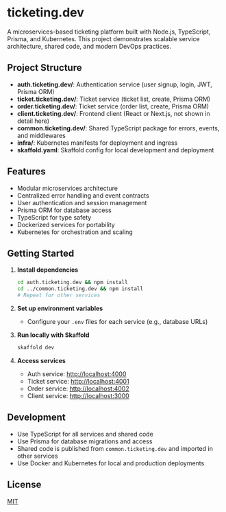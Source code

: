 # ticketing.dev

A microservices-based ticketing platform built with Node.js, TypeScript, Prisma, and Kubernetes. This project demonstrates scalable service architecture, shared code, and modern DevOps practices.

## Project Structure

- **auth.ticketing.dev/**: Authentication service (user signup, login, JWT, Prisma ORM)
- **ticket.ticketing.dev/**: Ticket service (ticket list, create, Prisma ORM)
- **order.ticketing.dev/**: Ticket service (order list, create, Prisma ORM)
- **client.ticketing.dev/**: Frontend client (React or Next.js, not shown in detail here)
- **common.ticketing.dev/**: Shared TypeScript package for errors, events, and middlewares
- **infra/**: Kubernetes manifests for deployment and ingress
- **skaffold.yaml**: Skaffold config for local development and deployment

## Features

- Modular microservices architecture
- Centralized error handling and event contracts
- User authentication and session management
- Prisma ORM for database access
- TypeScript for type safety
- Dockerized services for portability
- Kubernetes for orchestration and scaling

## Getting Started

1. **Install dependencies**

   ```bash
   cd auth.ticketing.dev && npm install
   cd ../common.ticketing.dev && npm install
   # Repeat for other services
   ```

2. **Set up environment variables**
   - Configure your `.env` files for each service (e.g., database URLs)
3. **Run locally with Skaffold**

   ```bash
   skaffold dev
   ```

4. **Access services**
   - Auth service: [http://localhost:4000](http://localhost:4000)
   - Ticket service: [http://localhost:4001](http://localhost:4001)
   - Order service: [http://localhost:4002](http://localhost:4002)
   - Client service: [http://localhost:3000](http://localhost:3000)

## Development

- Use TypeScript for all services and shared code
- Use Prisma for database migrations and access
- Shared code is published from `common.ticketing.dev` and imported in other services
- Use Docker and Kubernetes for local and production deployments

## License

[MIT](./LICENSE)
